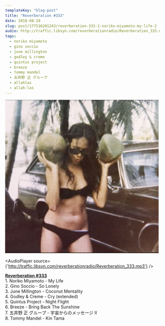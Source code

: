 ```yaml
---
templateKey: "blog-post"
title: "Reverberation #333"
date: 2018-08-29
slug: post/177516201243/reverberation-333-1-noriko-miyamoto-my-life-2
audio: http://traffic.libsyn.com/reverberationradio/Reverberation_333.mp3
tags:
  - noriko miyamoto
  - gino soccio
  - june millington
  - godley & creme
  - quintus project
  - breeze
  - tommy mandel
  - 五井野 正 グループ
  - allahlas
  - allah-las
---
```


![Reverberation #333](../images/8ec500f23d7c459c4d4c4753c1c9a7dfbc497acbd641430535ce9625383a57f5.png)

<AudioPlayer source={'http://traffic.libsyn.com/reverberationradio/Reverberation_333.mp3'} />

<p><a href="http://traffic.libsyn.com/reverberationradio/Reverberation_333.mp3"><b>Reverberation #333</b></a><br />1. Noriko Miyamoto - My Life<br />2. Gino Soccio - So Lonely<br />3. June Millington - Coconut Mentality<br />4. Godley &amp; Creme - Cry (extended)<br />5. Quintus Project - Night Flight<br />6. Breeze - Bring Back The Sunshine<br />7. &#20116;&#20117;&#37326; &#27491; &#12464;&#12523;&#12540;&#12503; - &#23431;&#23449;&#12363;&#12425;&#12398;&#12513;&#12483;&#12475;&#12540;&#12472; II<br />8. Tommy Mandel - Kin Tama<br /></p>
